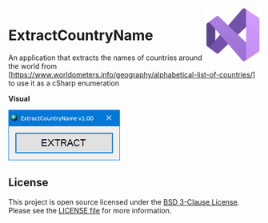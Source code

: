 <img src="/images/icon.png" align="right" height="110"/>

# ExtractCountryName
An application that extracts the names of countries around the world
from [https://www.worldometers.info/geography/alphabetical-list-of-countries/]
to use it as a cSharp enumeration


**Visual**

![ExtractCountryName regular output](images/visual.png)

## License

This project is open source licensed under the [BSD 3-Clause License](https://opensource.org/license/bsd-3-clause/). Please see the [LICENSE file](LICENSE.txt) for more information.